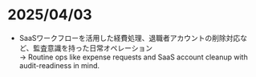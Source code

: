 # 2025/04/03
- SaaSワークフローを活用した経費処理、退職者アカウントの削除対応など、監査意識を持った日常オペレーション  
→ Routine ops like expense requests and SaaS account cleanup with audit-readiness in mind.
